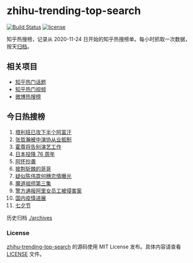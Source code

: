 # zhihu-trending-top-search

[![Build Status](https://github.com/justjavac/zhihu-trending-top-search/workflows/ci/badge.svg?branch=main)](https://github.com/justjavac/zhihu-trending-top-search/actions)
[![license](https://img.shields.io/github/license/justjavac/zhihu-trending-top-search)](https://github.com/justjavac/zhihu-trending-top-search/blob/main/LICENSE)

知乎热搜榜，记录从 2020-11-24 日开始的知乎热搜榜单。每小时抓取一次数据，按天[归档](./archives)。

## 相关项目

- [知乎热门话题](https://github.com/justjavac/zhihu-trending-hot-questions)
- [知乎热门视频](https://github.com/justjavac/zhihu-trending-hot-video)
- [微博热搜榜](https://github.com/justjavac/weibo-trending-hot-search)

## 今日热搜榜

<!-- BEGIN -->
<!-- 最后更新时间 Mon Aug 16 2021 01:11:16 GMT+0800 (China Standard Time) -->

1. [塔利班已攻下半个阿富汗](https://www.zhihu.com/search?q=塔利班)
1. [张哲瀚被中演协从业抵制](https://www.zhihu.com/search?q=张哲瀚)
1. [霍尊将告别演艺工作](https://www.zhihu.com/search?q=霍尊)
1. [日本投降 76 周年](https://www.zhihu.com/search?q=日本投降)
1. [阿怀抄袭](https://www.zhihu.com/search?q=阿怀)
1. [披荆斩棘的哥哥](https://www.zhihu.com/search?q=披荆斩棘的哥哥)
1. [疑似陈伟霆何穗恋情曝光](https://www.zhihu.com/search?q=陈伟霆何穗)
1. [魔道祖师第三集](https://www.zhihu.com/search?q=魔道祖师)
1. [警方通报阿里女员工被侵害案](https://www.zhihu.com/search?q=阿里女员工)
1. [国内疫情进展](https://www.zhihu.com/search?q=国内疫情)
1. [七夕节](https://www.zhihu.com/search?q=七夕)

<!-- END -->

历史归档 [./archives](./archives)

### License

[zhihu-trending-top-search](https://github.com/justjavac/zhihu-trending-top-search)
的源码使用 MIT License 发布。具体内容请查看 [LICENSE](./LICENSE) 文件。
